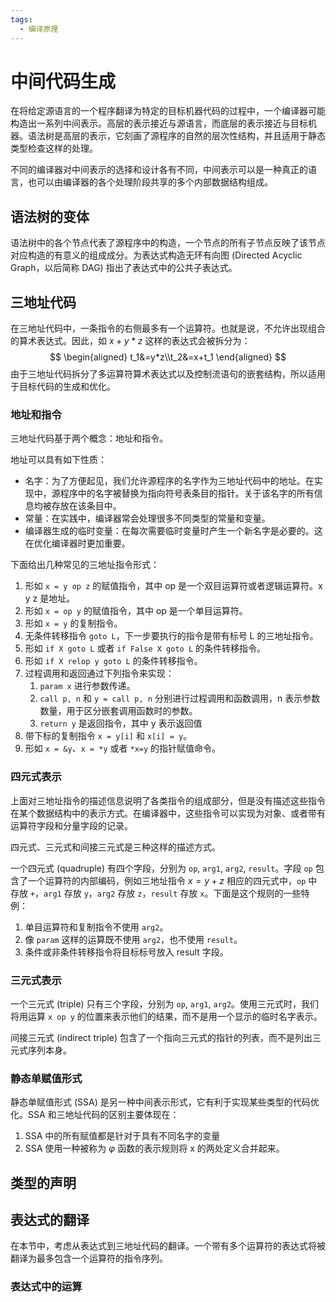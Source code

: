 ```yaml
---
tags:
  - 编译原理
---
```


# 中间代码生成

在将给定源语言的一个程序翻译为特定的目标机器代码的过程中，一个编译器可能构造出一系列中间表示。高层的表示接近与源语言，而底层的表示接近与目标机器。语法树是高层的表示，它刻画了源程序的自然的层次性结构，并且适用于静态类型检查这样的处理。

不同的编译器对中间表示的选择和设计各有不同，中间表示可以是一种真正的语言，也可以由编译器的各个处理阶段共享的多个内部数据结构组成。

## 语法树的变体

语法树中的各个节点代表了源程序中的构造，一个节点的所有子节点反映了该节点对应构造的有意义的组成成分。为表达式构造无环有向图 (Directed Acyclic Graph，以后简称 DAG) 指出了表达式中的公共子表达式。

## 三地址代码

在三地址代码中，一条指令的右侧最多有一个运算符。也就是说，不允许出现组合的算术表达式。因此，如 $x+y*z$ 这样的表达式会被拆分为：
$$
\begin{aligned}
t_1&=y*z\\t_2&=x+t_1
\end{aligned}
$$
由于三地址代码拆分了多运算符算术表达式以及控制流语句的嵌套结构，所以适用于目标代码的生成和优化。

### 地址和指令

三地址代码基于两个概念：地址和指令。

地址可以具有如下性质：
- 名字：为了方便起见，我们允许源程序的名字作为三地址代码中的地址。在实现中，源程序中的名字被替换为指向符号表条目的指针。关于该名字的所有信息均被存放在该条目中。
- 常量：在实践中，编译器常会处理很多不同类型的常量和变量。
- 编译器生成的临时变量：在每次需要临时变量时产生一个新名字是必要的。这在优化编译器时更加重要。

下面给出几种常见的三地址指令形式：
1. 形如 `x = y op z` 的赋值指令，其中 op 是一个双目运算符或者逻辑运算符。x y z 是地址。
2. 形如 `x = op y` 的赋值指令，其中 op 是一个单目运算符。
3. 形如 `x = y` 的复制指令。
4. 无条件转移指令 `goto L`，下一步要执行的指令是带有标号 L 的三地址指令。
5. 形如 `if X goto L` 或者 `if False X goto L` 的条件转移指令。
6. 形如 `if X relop y goto L` 的条件转移指令。
7. 过程调用和返回通过下列指令来实现：
	1. `param x` 进行参数传递。
	2. `call p, n` 和 `y = call p, n` 分别进行过程调用和函数调用，n 表示参数数量，用于区分嵌套调用函数时的参数。
	3. `return y` 是返回指令，其中 y 表示返回值
8. 带下标的复制指令 `x = y[i]` 和 `x[i] = y`。
9. 形如 `x = &y`、`x = *y` 或者 `*x=y` 的指针赋值命令。

### 四元式表示

上面对三地址指令的描述信息说明了各类指令的组成部分，但是没有描述这些指令在某个数据结构中的表示方式。在编译器中，这些指令可以实现为对象、或者带有运算符字段和分量字段的记录。

四元式、三元式和间接三元式是三种这样的描述方式。

一个四元式 (quadruple) 有四个字段，分别为 `op`, `arg1`, `arg2`, `result`。字段 `op` 包含了一个运算符的内部编码，例如三地址指令 $x=y+z$ 相应的四元式中，`op` 中存放 `+`，`arg1` 存放 `y`，`arg2` 存放 `z`，`result` 存放 `x`。下面是这个规则的一些特例：
1. 单目运算符和复制指令不使用 `arg2`。
2. 像 `param` 这样的运算既不使用 `arg2`，也不使用 `result`。
3. 条件或非条件转移指令将目标标号放入 result 字段。

### 三元式表示

一个三元式 (triple) 只有三个字段，分别为 `op`, `arg1`, `arg2`。使用三元式时，我们将用运算 `x op y` 的位置来表示他们的结果，而不是用一个显示的临时名字表示。

间接三元式 (indirect triple) 包含了一个指向三元式的指针的列表，而不是列出三元式序列本身。

### 静态单赋值形式

静态单赋值形式 (SSA) 是另一种中间表示形式，它有利于实现某些类型的代码优化。SSA 和三地址代码的区别主要体现在：
1. SSA 中的所有赋值都是针对于具有不同名字的变量
2. SSA 使用一种被称为 $\varphi$ 函数的表示规则将 x 的两处定义合并起来。

## 类型的声明

## 表达式的翻译

在本节中，考虑从表达式到三地址代码的翻译。一个带有多个运算符的表达式将被翻译为最多包含一个运算符的指令序列。

### 表达式中的运算

